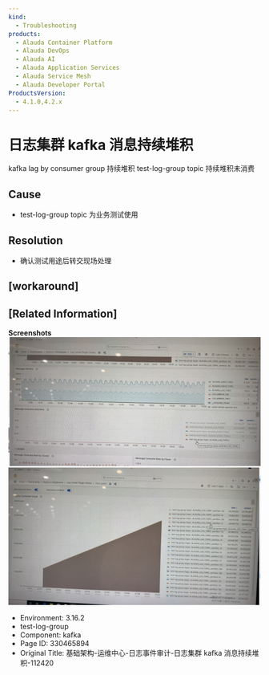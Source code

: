 ```yaml
---
kind:
  - Troubleshooting
products:
  - Alauda Container Platform
  - Alauda DevOps
  - Alauda AI
  - Alauda Application Services
  - Alauda Service Mesh
  - Alauda Developer Portal
ProductsVersion:
  - 4.1.0,4.2.x
---
```

<!-- A type of document that involves encountering a fault, diagnosing it, performing root cause analysis, and providing solutions. -->

# 日志集群 kafka 消息持续堆积

kafka lag by consumer group 持续堆积 test-log-group topic 持续堆积未消费

## Cause
- test-log-group topic 为业务测试使用

## Resolution
- 确认测试用途后转交现场处理

## [workaround]

## [Related Information]
**Screenshots**
![](assets/ji-chu-jia-gou-yun-wei-zhong-xin-ri-zhi-shi-jian-shen-ji-ri-zhi-ji-qun-kafka-xia/mceclip1_1751872831670_5d7q4.png)
![](assets/ji-chu-jia-gou-yun-wei-zhong-xin-ri-zhi-shi-jian-shen-ji-ri-zhi-ji-qun-kafka-xia/mceclip0_1751872819664_hug0g.png)
- Environment: 3.16.2
- test-log-group
- Component: kafka
- Page ID: 330465894
- Original Title: 基础架构-运维中心-日志事件审计-日志集群 kafka 消息持续堆积-112420
